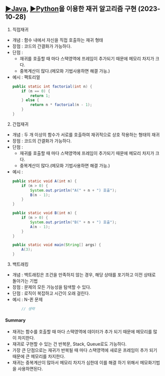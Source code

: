 ## [▶Java](Java/), [▶Python](Python/)을 이용한 재귀 알고리즘 구현 (2023-10-28)
1. 직접재귀
- 개념 : 함수 내에서 자신을 직접 호출하는 재귀 형태
- 장점 : 코드의 간결화가 가능하다.
- 단점 : 
    - 재귀를 호출할 때 마다 스택영역에 프레임이 추가되기 때문에 메모리 차지가 크다.
    - 중복계산이 많다.(메모화 기법사용하면 해결 가능.)
- 예시 : 팩토리얼
    ```Java
    public static int factorial(int n) {
        if (n == 0) {
            return 1;
        } else {
            return n * factorial(n - 1);
        }
    }
    ```

2. 간접재귀
- 개념 :  두 개 이상의 함수가 서로를 호출하여 재귀적으로 상호 작용하는 형태의 재귀
- 장점 : 코드의 간결화가 가능하다.
- 단점 : 
    - 재귀를 호출할 때 마다 스택영역에 프레임이 추가되기 때문에 메모리 차지가 크다.
    - 중복계산이 많다.(메모화 기법사용하면 해결 가능.)
- 예시 :
    ```Java
    public static void A(int n) {
        if (n > 0) {
            System.out.println("A(" + n + ") 호출");
            B(n - 1);
        }
    }

    public static void B(int n) {
        if (n > 0) {
            System.out.println("B(" + n + ") 호출");
            A(n - 1);
        }
    }

    public static void main(String[] args) {
        A(3);
    }
    ```

3. 백트래킹
- 개념 : 백트래킹은 조건을 만족하지 않는 경우, 해당 상태를 포기하고 이전 상태로 돌아가는 기법
- 장점 : 문제의 모든 가능성을 탐색할 수 있다.
- 단점 : 로직이 복잡하고 시간이 오래 걸린다.
- 예시 :  N-퀸 문제
    ```Java
        // 생략
    ```

#### Summary
- 재귀는 함수를 호출할 때 마다 스택영역에 데이터가 추가 되기 때문에 메모리를 많이 차지한다.
- 재귀로 구현할 수 있는 건 반복문, Stack, Queue로도 가능하다.
- 가장 큰 단점으로는 재귀가 반복될 때 마다 스택영역에 새로운 프레임이 추가 되기 때문에 큰 메모리를 차지한다.
- 재귀는 중복계산이 많아서 메모리 차지가 심한데 이를 해결 하기 위해서 메모화기법을 사용하면된다.


